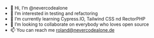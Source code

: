 - 👋 Hi, I’m @nevercodealone
- 👀 I’m interested in testing and refactoring
- 🌱 I’m currently learning Cypress.IO, Tailwind CSS nd RectorPHP
- 💞️ I’m looking to collaborate on everybody who loves open source
- 📫 You can reach me roland@nevercodealone.de
